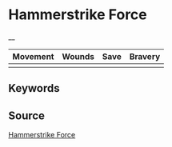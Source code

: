# Hammerstrike Force

__


| Movement | Wounds | Save | Bravery |
|:--------:|:------:|:----:|:-------:|
|  |  |  |  |


## Keywords



## Source

[Hammerstrike Force](https://wahapedia.ru/aos3/factions/stormcast-eternals/Hammerstrike-Force)
